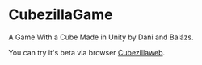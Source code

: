 # CubezillaGame

A Game With a Cube Made in Unity by Dani and Balázs.

You can try it's beta via browser [Cubezillaweb](https://cargm.netlify.app/).
